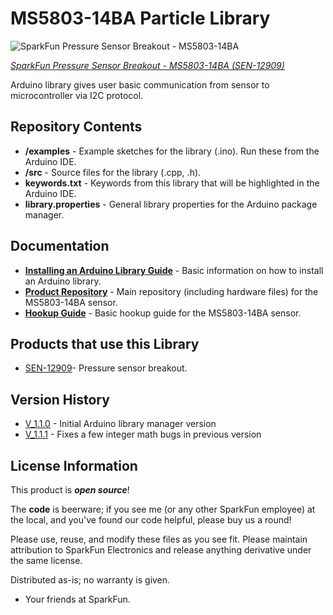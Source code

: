 MS5803-14BA Particle Library
===============================================================

![SparkFun Pressure Sensor Breakout - MS5803-14BA](https://cdn.sparkfun.com//assets/parts/9/8/1/1/12909-01a.jpg)

[*SparkFun Pressure Sensor Breakout - MS5803-14BA (SEN-12909)*](https://www.sparkfun.com/products/12909)

Arduino library gives user basic communication from sensor to microcontroller via I2C protocol.

Repository Contents
-------------------

* **/examples** - Example sketches for the library (.ino). Run these from the Arduino IDE.
* **/src** - Source files for the library (.cpp, .h).
* **keywords.txt** - Keywords from this library that will be highlighted in the Arduino IDE.
* **library.properties** - General library properties for the Arduino package manager.

Documentation
--------------

* **[Installing an Arduino Library Guide](https://learn.sparkfun.com/tutorials/installing-an-arduino-library)** - Basic information on how to install an Arduino library.
* **[Product Repository](https://github.com/sparkfun/MS5803-14BA_Breakout)** - Main repository (including hardware files) for the MS5803-14BA sensor.
* **[Hookup Guide](https://learn.sparkfun.com/tutorials/ms5803-14ba-pressure-sensor-hookup-guide)** - Basic hookup guide for the MS5803-14BA sensor.

Products that use this Library
---------------------------------

* [SEN-12909](https://www.sparkfun.com/products/12909)- Pressure sensor breakout.

Version History
---------------

* [V_1.1.0](https://github.com/sparkfun/SparkFun_MS5803-14BA_Breakout_Arduino_Library/releases/tag/V_1.1.0) - Initial Arduino library manager version
* [V_1.1.1](https://github.com/sparkfun/SparkFun_MS5803-14BA_Breakout_Arduino_Library/releases/tag/V_1.1.1) - Fixes a few integer math bugs in previous version

License Information
-------------------

This product is _**open source**_!

The **code** is beerware; if you see me (or any other SparkFun employee) at the local, and you've found our code helpful, please buy us a round!

Please use, reuse, and modify these files as you see fit. Please maintain attribution to SparkFun Electronics and release anything derivative under the same license.

Distributed as-is; no warranty is given.

- Your friends at SparkFun.
